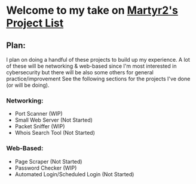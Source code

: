 # Welcome to my take on [Martyr2's Project List](https://www.dreamincode.net/forums/topic/78802-martyr2s-mega-project-ideas-list/)

## Plan:
I plan on doing a handful of these projects to build up my experience.
A lot of these will be networking & web-based since I'm most interested in cybersecurity but there will be also some others for general practice/improvement
See the following sections for the projects I've done (or will be doing).

### Networking:
- Port Scanner (WIP)
- Small Web Server (Not Started)
- Packet Sniffer (WIP)
- Whois Search Tool (Not Started)

### Web-Based:
- Page Scraper (Not Started)
- Password Checker (WIP)
- Automated Login/Scheduled Login (Not Started)
